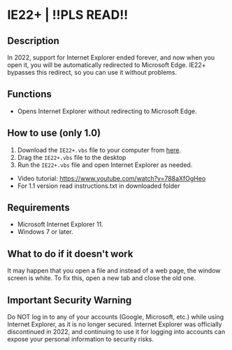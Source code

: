 # IE22+ | !!PLS READ!!

## Description
In 2022, support for Internet Explorer ended forever, and now when you open it, you will be automatically redirected to Microsoft Edge. IE22+ bypasses this redirect, so you can use it without problems. 

## Functions
- Opens Internet Explorer without redirecting to Microsoft Edge.


## How to use (only 1.0)
1. Download the `IE22+.vbs` file to your computer from [here](https://github.com/Smilos71/IE22plus/releases/tag/download).
2. Drag the `IE22+.vbs` file to the desktop
3. Run the `IE22+.vbs` file and open Internet Explorer as needed.
- Video tutorial: https://www.youtube.com/watch?v=788aXfOgHeo
- For 1.1 version read instructions.txt in downloaded folder

## Requirements
- Microsoft Internet Explorer 11.
- Windows 7 or later.

## What to do if it doesn't work
It may happen that you open a file and instead of a web page, the window screen is white. To fix this, open a new tab and close the old one.

## Important Security Warning
Do NOT log in to any of your accounts (Google, Microsoft, etc.) while using Internet Explorer, as it is no longer secured. Internet Explorer was officially discontinued in 2022, and continuing to use it for logging into accounts can expose your personal information to security risks. 

